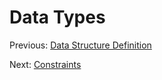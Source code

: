 Data Types
==========

Previous: [Data Structure Definition](3_datastructures.md)

Next: [Constraints](5_constraints.md)
